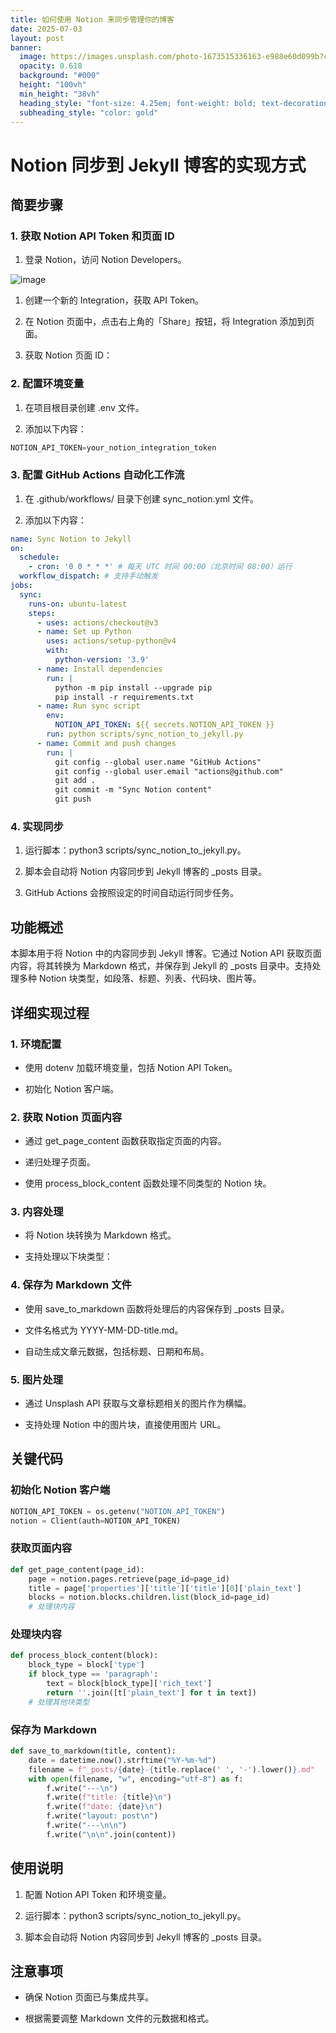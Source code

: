 ```yaml
---
title: 如何使用 Notion 来同步管理你的博客
date: 2025-07-03
layout: post
banner:
  image: https://images.unsplash.com/photo-1673515336163-e988e60d099b?crop=entropy&cs=tinysrgb&fit=max&fm=jpg&ixid=M3w2OTIwMzJ8MHwxfHJhbmRvbXx8fHx8fHx8fDE3NTE1NzQyMjR8&ixlib=rb-4.1.0&q=80&w=1080
  opacity: 0.618
  background: "#000"
  height: "100vh"
  min_height: "38vh"
  heading_style: "font-size: 4.25em; font-weight: bold; text-decoration: underline"
  subheading_style: "color: gold"
---
```


# Notion 同步到 Jekyll 博客的实现方式

## 简要步骤

### 1. 获取 Notion API Token 和页面 ID

1. 登录 Notion，访问 Notion Developers。

![image](https://prod-files-secure.s3.us-west-2.amazonaws.com/a7a0cc5a-89b9-4cda-8686-1fba0ca52f40/d19c1afe-dea5-4312-9333-786b0ba83054/image.png?X-Amz-Algorithm=AWS4-HMAC-SHA256&X-Amz-Content-Sha256=UNSIGNED-PAYLOAD&X-Amz-Credential=ASIAZI2LB466YZDELXPT%2F20250703%2Fus-west-2%2Fs3%2Faws4_request&X-Amz-Date=20250703T202344Z&X-Amz-Expires=3600&X-Amz-Security-Token=IQoJb3JpZ2luX2VjEBQaCXVzLXdlc3QtMiJGMEQCIAYjBbjbHIS1uL8piC6aQyEw%2F4enIj6UEu%2FNQcXvqJ0WAiA1kblzth2Egk%2FGvPOKxSEGrE6f%2B2lU1t9yWbTdmrksrSr%2FAwgdEAAaDDYzNzQyMzE4MzgwNSIM8K2OXNyplDoPlMMgKtwD3JxuDEJyKvW9Q3FD%2Bgy2%2FarjyPFJjZdge0AFPEMx6wp0O0P8TbSm009cks1%2BJGwWS3a2txb942jHamjvvelN%2B6uqaTNwMZ9ZcNwuqSGXNZ3c277p%2FQ2evFs0JU9tL9AIQ2M%2FGpJjdN8ksIpIFKhw91dCc1WctMJJoRYsXlxjF%2F9zeiBRol6%2FcX2C%2BWgQ8rN6a%2FKt7msNI9TLvAKQjSuVr3hlWAH5j%2BQitNnHJipL2a5SOCZv5h%2BUy98h8psVkXkEp2K6Dycn9Jd%2BewjVkCXlhHS0zT4Yd8A9cUXvaexGNv9YbAEYAjlIs%2FT2wcMihe2faXWsFAtSOUauat5aL18vfefPPXCyx1pZPFKOaGehAiMJvO0TBQQm66G8CfWyWVTNjeGrPnw2R%2BgF6vgHD172zOyoVr3MogtRdzjii1vQeOPEqXVMVGOKHKb0hdK0r%2FcotnR2kAVXQowJfCgo%2Bac4R5uJfvDVEiKoFaUr3bncdZwLfVAXWX1hw8z0PZ4d5hG4xQk0O%2Bc2K3GxK67OUdWqkYM7SKmXVdC7qrzR3sY1%2F7g58neVol1LR6dVd9yL3nGyPAlVJFjTjWcwsps0XHIvLeibuHgSKK4fsSKtD1i%2FBkCKc6DOY3Hoqf%2FqvXUwz7ubwwY6pgGMnVR8me6aMw6kdzgelLT4HuTNzLnSZHrpi8iwxhWA14%2FZWQUnoeuJnnaPBTvdbd%2FK3FYupwK2TghipeLqzESgVDGeqj3rwFTrrE9sfbhvN70x3cKNMKQE1zfFc%2Frr5qd%2BihD0JjHGiCCkyCLAShVXpxIuQgEqnFAEyOY9ci31MYLcaJbu4Ai9bWYuOZVx1qIOXFO8PDgtjzfecQwR49UcnuEkU2ku&X-Amz-Signature=06b42ea8ef0bd67655ae1fd15d6da5a60f951aa8af4bf3377f0f287ecad31647&X-Amz-SignedHeaders=host&x-amz-checksum-mode=ENABLED&x-id=GetObject)

1. 创建一个新的 Integration，获取 API Token。

1. 在 Notion 页面中，点击右上角的「Share」按钮，将 Integration 添加到页面。

1. 获取 Notion 页面 ID：


### 2. 配置环境变量

1. 在项目根目录创建 .env 文件。

1. 添加以下内容：

```javascript
NOTION_API_TOKEN=your_notion_integration_token
```

### 3. 配置 GitHub Actions 自动化工作流

1. 在 .github/workflows/ 目录下创建 sync_notion.yml 文件。

1. 添加以下内容：

```yaml
name: Sync Notion to Jekyll
on:
  schedule:
    - cron: '0 0 * * *' # 每天 UTC 时间 00:00（北京时间 08:00）运行
  workflow_dispatch: # 支持手动触发
jobs:
  sync:
    runs-on: ubuntu-latest
    steps:
      - uses: actions/checkout@v3
      - name: Set up Python
        uses: actions/setup-python@v4
        with:
          python-version: '3.9'
      - name: Install dependencies
        run: |
          python -m pip install --upgrade pip
          pip install -r requirements.txt
      - name: Run sync script
        env:
          NOTION_API_TOKEN: ${{ secrets.NOTION_API_TOKEN }}
        run: python scripts/sync_notion_to_jekyll.py
      - name: Commit and push changes
        run: |
          git config --global user.name "GitHub Actions"
          git config --global user.email "actions@github.com"
          git add .
          git commit -m "Sync Notion content"
          git push
```

### 4. 实现同步

1. 运行脚本：python3 scripts/sync_notion_to_jekyll.py。

1. 脚本会自动将 Notion 内容同步到 Jekyll 博客的 _posts 目录。

1. GitHub Actions 会按照设定的时间自动运行同步任务。

## 功能概述

本脚本用于将 Notion 中的内容同步到 Jekyll 博客。它通过 Notion API 获取页面内容，将其转换为 Markdown 格式，并保存到 Jekyll 的 _posts 目录中。支持处理多种 Notion 块类型，如段落、标题、列表、代码块、图片等。

## 详细实现过程

### 1. 环境配置

- 使用 dotenv 加载环境变量，包括 Notion API Token。

- 初始化 Notion 客户端。

### 2. 获取 Notion 页面内容

- 通过 get_page_content 函数获取指定页面的内容。

- 递归处理子页面。

- 使用 process_block_content 函数处理不同类型的 Notion 块。

### 3. 内容处理

- 将 Notion 块转换为 Markdown 格式。

- 支持处理以下块类型：


### 4. 保存为 Markdown 文件

- 使用 save_to_markdown 函数将处理后的内容保存到 _posts 目录。

- 文件名格式为 YYYY-MM-DD-title.md。

- 自动生成文章元数据，包括标题、日期和布局。

### 5. 图片处理

- 通过 Unsplash API 获取与文章标题相关的图片作为横幅。

- 支持处理 Notion 中的图片块，直接使用图片 URL。

## 关键代码

### 初始化 Notion 客户端

```python
NOTION_API_TOKEN = os.getenv("NOTION_API_TOKEN")
notion = Client(auth=NOTION_API_TOKEN)
```

### 获取页面内容

```python
def get_page_content(page_id):
    page = notion.pages.retrieve(page_id=page_id)
    title = page['properties']['title']['title'][0]['plain_text']
    blocks = notion.blocks.children.list(block_id=page_id)
    # 处理块内容
```

### 处理块内容

```python
def process_block_content(block):
    block_type = block['type']
    if block_type == 'paragraph':
        text = block[block_type]['rich_text']
        return ''.join([t['plain_text'] for t in text])
    # 处理其他块类型
```

### 保存为 Markdown

```python
def save_to_markdown(title, content):
    date = datetime.now().strftime("%Y-%m-%d")
    filename = f"_posts/{date}-{title.replace(' ', '-').lower()}.md"
    with open(filename, "w", encoding="utf-8") as f:
        f.write("---\n")
        f.write(f"title: {title}\n")
        f.write(f"date: {date}\n")
        f.write("layout: post\n")
        f.write("---\n\n")
        f.write("\n\n".join(content))
```

## 使用说明

1. 配置 Notion API Token 和环境变量。

1. 运行脚本：python3 scripts/sync_notion_to_jekyll.py。

1. 脚本会自动将 Notion 内容同步到 Jekyll 博客的 _posts 目录。

## 注意事项

- 确保 Notion 页面已与集成共享。

- 根据需要调整 Markdown 文件的元数据和格式。